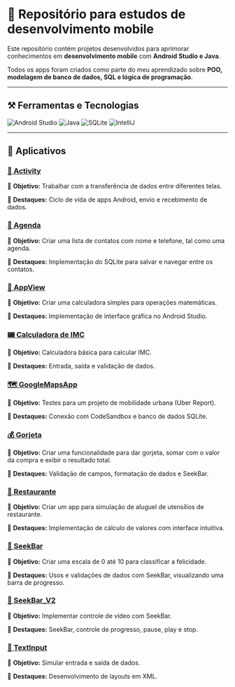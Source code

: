# 📱 Repositório para estudos de desenvolvimento mobile

Este repositório contém projetos desenvolvidos para aprimorar conhecimentos em **desenvolvimento mobile** com **Android Studio e Java**.  

Todos os apps foram criados como parte do meu aprendizado sobre **POO, modelagem de banco de dados, SQL e lógica de programação**.

---

## ⚒️ Ferramentas e Tecnologias 

![Android Studio](https://img.shields.io/badge/Android%20Studio-3DDC84?style=for-the-badge&logo=android-studio&logoColor=white)
![Java](https://img.shields.io/badge/Java-ED8B00?style=for-the-badge&logo=java&logoColor=white)
![SQLite](https://img.shields.io/badge/SQLite-003B57?style=for-the-badge&logo=sqlite&logoColor=white)
![IntelliJ](https://img.shields.io/badge/IntelliJ%20IDEA-000000?style=for-the-badge&logo=intellij-idea&logoColor=white)

---

## 📂 Aplicativos

### [📲 Activity](./Activity)

📌 **Objetivo:** Trabalhar com a transferência de dados entre diferentes telas.

📌 **Destaques:** Ciclo de vida de apps Android, envio e recebimento de dados.

### [📨 Agenda](./Agenda)

📌 **Objetivo:** Criar uma lista de contatos com nome e telefone, tal como uma agenda.

📌 **Destaques:** Implementação do SQLite para salvar e navegar entre os contatos.  

### [🧮 AppView](./AppView)

📌 **Objetivo:** Criar uma calculadora simples para operações matemáticas.  

📌 **Destaques:** Implementação de interface gráfica no Android Studio.  

### [📟 Calculadora de IMC](./CalculadoraIMC)

📌 **Objetivo:** Calculadora básica para calcular IMC.

📌 **Destaques:** Entrada, saída e validação de dados.

### [🗺️ GoogleMapsApp](./GoogleMapsApp)

📌 **Objetivo:** Testes para um projeto de mobilidade urbana (Uber Report).  

📌 **Destaques:** Conexão com CodeSandbox e banco de dados SQLite. 

### [💰 Gorjeta](./Gorjeta)

📌 **Objetivo:** Criar uma funcionalidade para dar gorjeta, somar com o valor da compra e exibir o resultado total.

📌 **Destaques:** Validação de campos, formatação de dados e SeekBar.

### [🍲 Restaurante](./Restaurante)

📌 **Objetivo:** Criar um app para simulação de aluguel de utensílios de restaurante.  

📌 **Destaques:** Implementação de cálculo de valores com interface intuitiva. 

### [📶 SeekBar](./SeekBar)

📌 **Objetivo:** Criar uma escala de 0 até 10 para classificar a felicidade.

📌 **Destaques:** Usos e validações de dados com SeekBar, visualizando uma barra de progresso.

### [🎥 SeekBar_V2](./SeekBar_V2)

📌 **Objetivo:** Implementar controle de vídeo com SeekBar.

📌 **Destaques:** SeekBar, controle de progresso, pause, play e stop. 

### [🧷 TextInput](./TextInput)

📌 **Objetivo:** Simular entrada e saída de dados.

📌 **Destaques:** Desenvolvimento de layouts em XML.
 

